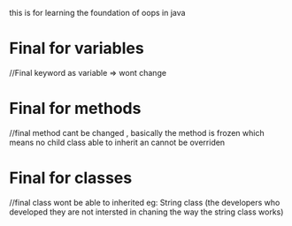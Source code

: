 this is for learning the foundation of oops in java


# Final for variables
//Final keyword as variable => wont change

# Final for methods
//final method cant be changed , basically the method is frozen which means no child class able to inherit
an cannot be overriden

# Final for classes
//final class wont be able to inherited eg: String class (the developers who developed they are not intersted in chaning the way the string class works)